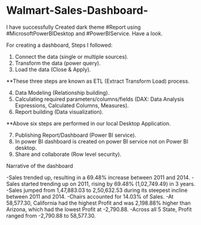 # Walmart-Sales-Dashboard-




I have successfully Created dark theme #Report using #MicrosoftPowerBIDesktop and #PowerBIService. Have a look.

For creating a dashboard, Steps I followed:
1. Connect the data (single or multiple sources).
2. Transform the data (power query).
3. Load the data (Close & Apply).

**These three steps are known as ETL (Extract Transform Load) process.

4. Data Modeling (Relationship building).
5. Calculating required parameters/columns/fields (DAX: Data Analysis Expressions, Calculated Columns, Measures).
6. Report building (Data visualization).

**Above six steps are performed in our local Desktop Application.

7. Publishing Report/Dashboard (Power BI service).
8. In power BI dashboard is created on power BI service not on Power BI desktop.
9. Share and collaborate (Row level security).

Narrative of the dashboard

﻿-Sales trended up, resulting in a 69.48% increase between 2011 and 2014.﻿﻿
﻿﻿-Sales started trending up on 2011, rising by 69.48% (1,02,749.49) in 3 years.﻿﻿
﻿﻿-Sales jumped from 1,47,883.03 to 2,50,632.53 during its steepest incline between 2011 and 2014.﻿
-Chairs accounted for 14.03% of Sales.﻿
﻿-At 58,577.30, California had the highest Profit and was 2,198.88% higher than Arizona, which had the lowest Profit at -2,790.88.﻿
﻿-Across all 5 State, Profit ranged from -2,790.88 to 58,577.30.﻿

